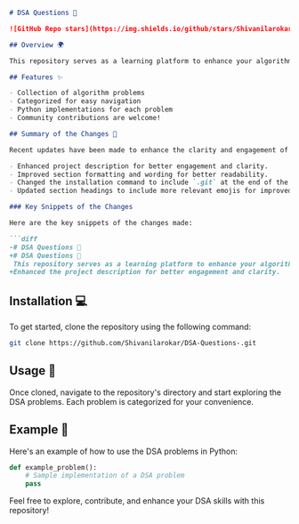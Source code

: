 ```markdown
# DSA Questions 🤖

![GitHub Repo stars](https://img.shields.io/github/stars/Shivanilarokar/DSA-Questions-) ![GitHub forks](https://img.shields.io/github/forks/Shivanilarokar/DSA-Questions-) ![GitHub issues](https://img.shields.io/github/issues/Shivanilarokar/DSA-Questions-)

## Overview 🌍

This repository serves as a learning platform to enhance your algorithmic skills and improve your understanding of Data Structures and Algorithms (DSA). It includes a variety of algorithm problems categorized for easy navigation and understanding.

## Features ✨

- Collection of algorithm problems
- Categorized for easy navigation
- Python implementations for each problem
- Community contributions are welcome!

## Summary of the Changes 📝

Recent updates have been made to enhance the clarity and engagement of the project description. Key improvements include:

- Enhanced project description for better engagement and clarity.
- Improved section formatting and wording for better readability.
- Changed the installation command to include `.git` at the end of the repository URL for better accuracy.
- Updated section headings to include more relevant emojis for improved visual appeal.

### Key Snippets of the Changes

Here are the key snippets of the changes made:

```diff
-# DSA Questions 🤖
+# DSA Questions 🤖
 This repository serves as a learning platform to enhance your algorithmic skills and improve your understanding of Data Structures and Algorithms (DSA).
+Enhanced the project description for better engagement and clarity.
```

## Installation 💻

To get started, clone the repository using the following command:

```bash
git clone https://github.com/Shivanilarokar/DSA-Questions-.git
```

## Usage 📖

Once cloned, navigate to the repository's directory and start exploring the DSA problems. Each problem is categorized for your convenience.

## Example 🤹

Here's an example of how to use the DSA problems in Python:

```python
def example_problem():
    # Sample implementation of a DSA problem
    pass
```

Feel free to explore, contribute, and enhance your DSA skills with this repository!
```